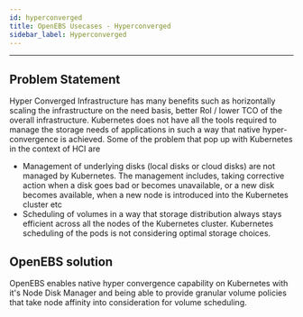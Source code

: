 ```yaml
---
id: hyperconverged
title: OpenEBS Usecases - Hyperconverged
sidebar_label: Hyperconverged
---
```


------

## Problem Statement

Hyper Converged Infrastructure has many benefits such as horizontally scaling the infrastructure on the need basis, better RoI / lower TCO of the overall infrastructure. Kubernetes does not have all the tools required to manage the storage needs of applications in such a way that native hyper-convergence is achieved. Some of the problem that pop up with Kubernetes in the context of HCI are

- Management of underlying disks (local disks or cloud disks) are not managed by Kubernetes. The management includes, taking corrective action when a disk goes bad or becomes unavailable, or a new disk becomes available, when a new node is introduced into the Kubernetes cluster etc
- Scheduling of volumes in a way that storage distribution always stays efficient across all the nodes of the Kubernetes cluster. Kubernetes scheduling of the pods is not considering optimal storage choices.



## OpenEBS solution

OpenEBS enables native hyper convergence capability on Kubernetes with it's Node Disk Manager and being able to  provide granular volume policies that take node affinity into consideration for volume scheduling. 







<!-- Hotjar Tracking Code for https://docs.openebs.io -->
<script>
   (function(h,o,t,j,a,r){
       h.hj=h.hj||function(){(h.hj.q=h.hj.q||[]).push(arguments)};
       h._hjSettings={hjid:785693,hjsv:6};
       a=o.getElementsByTagName('head')[0];
       r=o.createElement('script');r.async=1;
       r.src=t+h._hjSettings.hjid+j+h._hjSettings.hjsv;
       a.appendChild(r);
   })(window,document,'https://static.hotjar.com/c/hotjar-','.js?sv=');
</script>
